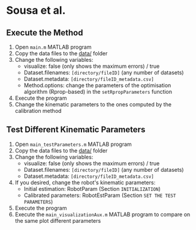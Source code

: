 # Sousa et al.

## Execute the Method

1. Open `main.m` MATLAB program
2. Copy the data files to the [data/](https://github.com/sousarbarb/odometry-calibration/data) folder
3. Change the following variables:
   - visualize: false (only shows the maximum errors) / true
   - Dataset.filenames: `[directory/fileID]` (any number of datasets)
   - Dataset.metadata: `[directory/fileID_metadata.csv]`
   - Method.options: change the parameters of the optimisation algorithm (Rprop-based) in the `setRpropParameters` function
4. Execute the program
5. Change the kinematic parameters to the ones computed by the calibration method

## Test Different Kinematic Parameters

1. Open `main_testParameters.m` MATLAB program
2. Copy the data files to the [data/](https://github.com/sousarbarb/odometry-calibration/data) folder
3. Change the following variables:
   - visualize: false (only shows the maximum errors) / true
   - Dataset.filenames: `[directory/fileID]` (any number of datasets)
   - Dataset.metadata: `[directory/fileID_metadata.csv]`
4. If you desired, change the robot's kinematic parameters:
   - Initial estimation: RobotParam (Section `INITIALIZATION`)
   - Calibrated parameters: RobotEstParam (Section `SET THE TEST PARAMETERS`)
5. Execute the program
6. Execute the `main_visualizationAux.m` MATLAB program to compare on the same plot different parameters
